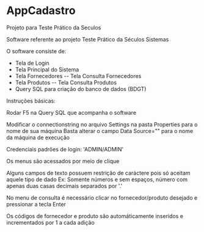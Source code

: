 # AppCadastro
Projeto para Teste Prático da Seculos

Software referente ao projeto Teste Prático da Séculos Sistemas

O software consiste de:
- Tela de Login
- Tela Principal do Sistema
- Tela Fornecedores
-- Tela Consulta Fornecedores
- Tela Produtos
-- Tela Consulta Produtos
- Query SQL para criação do banco de dados (BDGT)

Instruções básicas:

Rodar F5 na Query SQL que acompanha o software

Modificar o connectionstring no arquivo Settings na pasta Properties para o nome de sua máquina
	Basta alterar o campo Data Source="" para o nome da máquina de execução

Credenciais padrões de login: 'ADMIN/ADMIN'

Os menus são acessados por meio de clique

Alguns campos de texto possuem restrição de caráctere pois só aceitam aquele tipo de dado
	Ex: Somente números e sem espaços, número com apenas duas casas decimais separados por '.'

No menu de consulta é necessário clicar no fornecedor/produto desejado e pressionar a tecla Enter

Os códigos de fornecedor e produto são automáticamente inseridos e incrementados por 1 a cada adição
